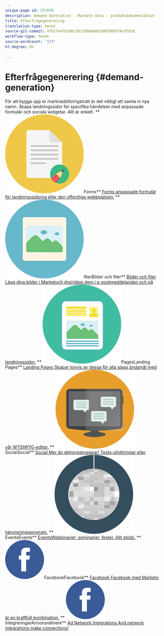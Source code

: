 ```yaml
---
unique-page-id: 557078
description: Demand Generation - Marketo Docs - produktdokumentation
title: Efterfrågegenerering
translation-type: tm+mt
source-git-commit: 47b2fee7d146c3dc558d4bbb10070683f4cdfd3d
workflow-type: tm+mt
source-wordcount: '173'
ht-degree: 0%

---
```



# Efterfrågegenerering {#demand-generation}

För att bygga upp er marknadsföringstratt är det viktigt att samla in nya namn. Skapa landningssidor för specifika händelser med anpassade formulär och sociala widgetar. Allt är enkelt.
** ![Forms](assets/documents-bookmarks-16.png)Forms** [Forms anpassade formulär för landningssidorna eller den offentliga webbplatsen.](https://docs.marketo.com/display/DOCS/Forms)     **  ![Bilder och ](assets/graphic-design-tools-06.png)filerBilder och filer**  [Bilder och filer Lägg dina bilder i Marketoch dra/släpp dem i e-postmeddelanden och på landningssidor.](https://docs.marketo.com/display/DOCS/Images+and+Files)     **  ![Landing ](assets/office-artboard-80.png)PagesLanding Pages**  [Landing Pages Skapar tonvis av dessa för alla slags ändamål med vår WYSIWYG-editor.](https://docs.marketo.com/pages/viewpage.action?pageId=2359689)     **  ![](assets/chat-messages-18.png)SocialSocial**  [Social Mer än delningsknappar! Testa utlottningar eller hänvisningsprogram.](https://docs.marketo.com/display/DOCS/Social)     **  ![](assets/party-10.png)EventsEvents**  [EventsWebbinarier, seminarier, fester. Allt stöds.](https://docs.marketo.com/pages/viewpage.action?pageId=2949755)     **  ![](assets/facebook-icon.png)FacebookFacebook**  [Facebook Facebook med Marketo är en kraftfull kombination.](https://docs.marketo.com/display/DOCS/Facebook)     **  ![Annonsnätverk ](assets/facebook-icon.png)IntegreringarAnnonsnätverk**  [Ad Network Integrations And network integrations make connections!](https://docs.marketo.com/display/DOCS/Ad+Network+Integrations)